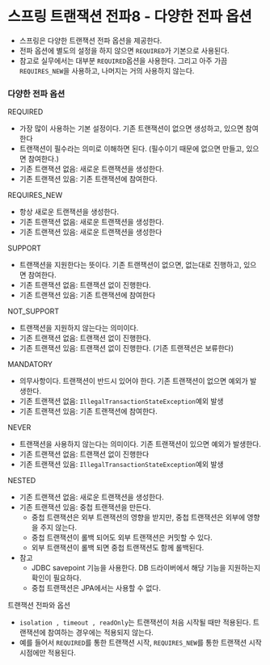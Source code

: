 # 스프링 트랜잭션 전파8 - 다양한 전파 옵션

- 스프링은 다양한 트랜잭션 전파 옵션을 제공한다.
- 전파 옵션에 별도의 설정을 하지 않으면 ``REQUIRED``가 기본으로 사용된다.
- 참고로 실무에서는 대부분 ``REQUIRED``옵션을 사용한다. 그리고 아주 가끔 ``REQUIRES_NEW``을 사용하고, 나머지는 거의 사용하지 않는다. 


### 다양한 전파 옵션

REQUIRED
- 가장 많이 사용하는 기본 설정이다. 기존 트랜잭션이 없으면 생성하고, 있으면 참여한다
- 트랜잭션이 필수라는 의미로 이해하면 된다. (필수이기 때문에 없으면 만들고, 있으면 참여한다.)
- 기존 트랜잭션 없음: 새로운 트랜잭션을 생성한다.
- 기존 트랜잭션 있음: 기존 트랜잭션에 참여한다.

REQUIRES_NEW
- 항상 새로운 트랜잭션을 생성한다.
- 기존 트랜잭션 없음: 새로운 트랜잭션을 생성한다.
- 기존 트랜잭션 있음: 새로운 트랜잭션을 생성한다

SUPPORT
- 트랜잭션을 지원한다는 뜻이다. 기존 트랜잭션이 없으면, 없는대로 진행하고, 있으면 참여한다.
- 기존 트랜잭션 없음: 트랜잭션 없이 진행한다.
- 기존 트랜잭션 있음: 기존 트랜잭션에 참여한다

NOT_SUPPORT
- 트랜잭션을 지원하지 않는다는 의미이다.
- 기존 트랜잭션 없음: 트랜잭션 없이 진행한다.
- 기존 트랜잭션 있음: 트랜잭션 없이 진행한다. (기존 트랜잭션은 보류한다)

MANDATORY
- 의무사항이다. 트랜잭션이 반드시 있어야 한다. 기존 트랜잭션이 없으면 예외가 발생한다.
- 기존 트랜잭션 없음: ``IllegalTransactionStateException``예외 발생
- 기존 트랜잭션 있음: 기존 트랜잭션에 참여한다.

NEVER
- 트랜잭션을 사용하지 않는다는 의미이다. 기존 트랜잭션이 있으면 예외가 발생한다.
- 기존 트랜잭션 없음: 트랜잭션 없이 진행한다
- 기존 트랜잭션 있음: ``IllegalTransactionStateException``예외 발생

NESTED
- 기존 트랜잭션 없음: 새로운 트랜잭션을 생성한다.
- 기존 트랜잭션 있음: 중첩 트랜잭션을 만든다.
  - 중첩 트랜잭션은 외부 트랜잭션의 영향을 받지만, 중첩 트랜잭션은 외부에 영향을 주지 않는다.
  - 중첩 트랜잭션이 롤백 되어도 외부 트랜잭션은 커밋할 수 있다.
  - 외부 트랜잭션이 롤백 되면 중첩 트랜잭션도 함께 롤백된다.
- 참고
  - JDBC savepoint 기능을 사용한다. DB 드라이버에서 해당 기능을 지원하는지 확인이 필요하다.
  - 중첩 트랜잭션은 JPA에서는 사용할 수 없다.

트랜잭션 전파와 옵션
- ``isolation , timeout , readOnly``는 트랜잭션이 처음 시작될 때만 적용된다. 트랜잭션에 참여하는 경우에는 적용되지 않는다.
- 예를 들어서 ``REQUIRED``를 통한 트랜잭션 시작, ``REQUIRES_NEW``를 통한 트랜잭션 시작 시점에만 적용된다.

